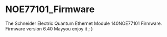 # NOE77101_Firmware
The Schneider Electric Quantum Ethernet Module 140NOE77101 Firmware.
Firmware version 6.40
Mayyou enjoy it ; )
